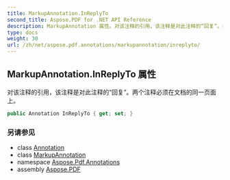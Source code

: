 ```yaml
---
title: MarkupAnnotation.InReplyTo
second_title: Aspose.PDF for .NET API Reference
description: MarkupAnnotation 属性。对该注释的引用，该注释是对此注释的“回复”。两个注释必须在文档的同一页面上。
type: docs
weight: 30
url: /zh/net/aspose.pdf.annotations/markupannotation/inreplyto/
---
```

## MarkupAnnotation.InReplyTo 属性

对该注释的引用，该注释是对此注释的“回复”。两个注释必须在文档的同一页面上。

```csharp
public Annotation InReplyTo { get; set; }
```

### 另请参见

* class [Annotation](../../annotation/)
* class [MarkupAnnotation](../)
* namespace [Aspose.Pdf.Annotations](../../../aspose.pdf.annotations/)
* assembly [Aspose.PDF](../../../)